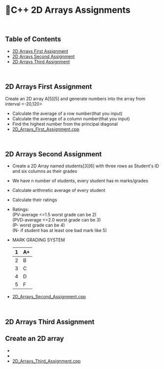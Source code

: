 # 📑C++ 2D Arrays Assignments

</br>

## Table of Contents

- [2D Arrays First Assignment](#first)
- [2D Arrays Second Assignment](#second)
- [2D Arrays Third Assignment](#third)


</br>

<a name="first"/>

## 2D Arrays First Assignment

Create an 2D array A[5][5] and generate numbers into the array from interval <-20,120>
- Calculate the average of a row number(that you input)
- Calculate the average of a column number(that you input)
- Find the highest number from the principal diagonal
- [2D_Arrays_First_Assignment.cpp](https://github.com/daniel-slosar/cpp-assignments/blob/main/Assignments/2D%20Arrays/2D_Arrays_First_assignment.cpp)

</br>

<a name="second"/>

## 2D Arrays Second Assignment

- Create a 2D Array named students[3][6] with three rows as Student's ID and six columns as their grades 
- We have n number of students, every student has m marks/grades
- Calculate arithmetic average of every student
- Calculate their ratings<br>
- Ratings:<br> (PV-average <=1.5 worst grade can be 2)<br>
         (PVD-average <=2.0 worst grade can be 3)<br>
         (P- worst grade can be 4)<br>
         (N- if student has at least one bad mark like 5)

- MARK GRADING SYSTEM

    | 1 | A+ |
    |---|----|
    | 2 | B  |
    | 3 | C  |
    | 4 | D  |
    | 5 | F  |

- [2D_Arrays_Second_Assignment.cpp](https://github.com/daniel-slosar/cpp-assignments/blob/main/Assignments/2D%20Arrays/2D_Arrays_Second_assignment.cpp)
</br>

<a name="third"/>

## 2D Arrays Third Assignment

Create an 2D array
- 
- 
- 
- [2D_Arrays_Third_Assignment.cpp](https://github.com/daniel-slosar/cpp-assignments/blob/main/Assignments/2D%20Arrays/2D_Arrays_Third_assignment.cpp)


</br>
